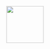 <div id="header" align="center">
  <img src="https://media.giphy.com/media/CGHy1hQ1WPKDCz5Xk6/giphy.gif" width="100"/>
</div>

